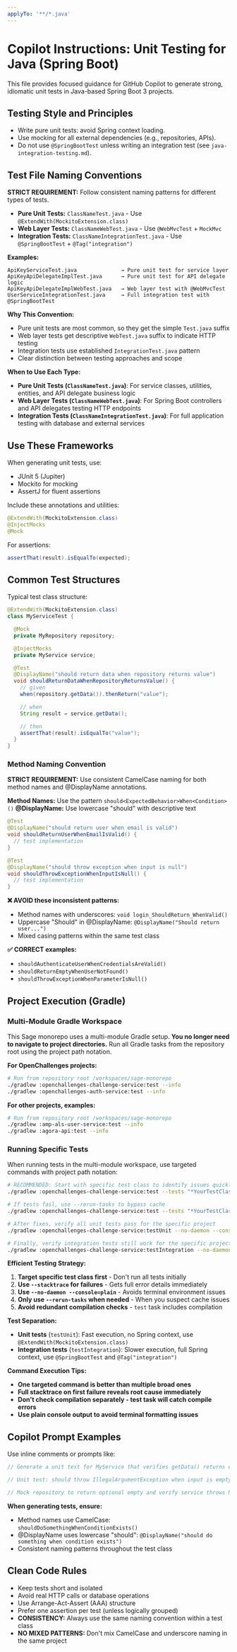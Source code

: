 ```yaml
---
applyTo: '**/*.java'
---
```


# Copilot Instructions: Unit Testing for Java (Spring Boot)

This file provides focused guidance for GitHub Copilot to generate strong, idiomatic unit tests in Java-based Spring Boot 3 projects.

## Testing Style and Principles

- Write pure unit tests: avoid Spring context loading.
- Use mocking for all external dependencies (e.g., repositories, APIs).
- Do not use `@SpringBootTest` unless writing an integration test (see `java-integration-testing.md`).

## Test File Naming Conventions

**STRICT REQUIREMENT:** Follow consistent naming patterns for different types of tests.

- **Pure Unit Tests:** `ClassNameTest.java` - Use `@ExtendWith(MockitoExtension.class)`
- **Web Layer Tests:** `ClassNameWebTest.java` - Use `@WebMvcTest` + `MockMvc`
- **Integration Tests:** `ClassNameIntegrationTest.java` - Use `@SpringBootTest` + `@Tag("integration")`

**Examples:**

```
ApiKeyServiceTest.java              → Pure unit test for service layer
ApiKeyApiDelegateImplTest.java      → Pure unit test for API delegate logic
ApiKeyApiDelegateImplWebTest.java   → Web layer test with @WebMvcTest
UserServiceIntegrationTest.java     → Full integration test with @SpringBootTest
```

**Why This Convention:**

- Pure unit tests are most common, so they get the simple `Test.java` suffix
- Web layer tests get descriptive `WebTest.java` suffix to indicate HTTP testing
- Integration tests use established `IntegrationTest.java` pattern
- Clear distinction between testing approaches and scope

**When to Use Each Type:**

- **Pure Unit Tests (`ClassNameTest.java`)**: For service classes, utilities, entities, and API delegate business logic
- **Web Layer Tests (`ClassNameWebTest.java`)**: For Spring Boot controllers and API delegates testing HTTP endpoints
- **Integration Tests (`ClassNameIntegrationTest.java`)**: For full application testing with database and external services

## Use These Frameworks

When generating unit tests, use:

- JUnit 5 (Jupiter)
- Mockito for mocking
- AssertJ for fluent assertions

Include these annotations and utilities:

```java
@ExtendWith(MockitoExtension.class)
@InjectMocks
@Mock
```

For assertions:

```java
assertThat(result).isEqualTo(expected);
```

## Common Test Structures

Typical test class structure:

```java
@ExtendWith(MockitoExtension.class)
class MyServiceTest {

  @Mock
  private MyRepository repository;

  @InjectMocks
  private MyService service;

  @Test
  @DisplayName("should return data when repository returns value")
  void shouldReturnDataWhenRepositoryReturnsValue() {
    // given
    when(repository.getData()).thenReturn("value");

    // when
    String result = service.getData();

    // then
    assertThat(result).isEqualTo("value");
  }
}

```

### Method Naming Convention

**STRICT REQUIREMENT:** Use consistent CamelCase naming for both method names and @DisplayName annotations.

**Method Names:** Use the pattern `should<ExpectedBehavior>When<Condition>()`
**@DisplayName:** Use lowercase "should" with descriptive text

```java
@Test
@DisplayName("should return user when email is valid")
void shouldReturnUserWhenEmailIsValid() {
  // test implementation
}

@Test
@DisplayName("should throw exception when input is null")
void shouldThrowExceptionWhenInputIsNull() {
  // test implementation
}

```

**❌ AVOID these inconsistent patterns:**

- Method names with underscores: `void login_ShouldReturn_WhenValid()`
- Uppercase "Should" in @DisplayName: `@DisplayName("Should return user...")`
- Mixed casing patterns within the same test class

**✅ CORRECT examples:**

- `shouldAuthenticateUserWhenCredentialsAreValid()`
- `shouldReturnEmptyWhenUserNotFound()`
- `shouldThrowExceptionWhenParameterIsNull()`

## Project Execution (Gradle)

### Multi-Module Gradle Workspace

This Sage monorepo uses a multi-module Gradle setup. **You no longer need to navigate to project directories.** Run all Gradle tasks from the repository root using the project path notation.

**For OpenChallenges projects:**

```bash
# Run from repository root /workspaces/sage-monorepo
./gradlew :openchallenges-challenge-service:test --info
./gradlew :openchallenges-auth-service:test --info
```

**For other projects, examples:**

```bash
# Run from repository root /workspaces/sage-monorepo
./gradlew :amp-als-user-service:test --info
./gradlew :agora-api:test --info
```

### Running Specific Tests

When running tests in the multi-module workspace, use targeted commands with project path notation:

```bash
# RECOMMENDED: Start with specific test class to identify issues quickly
./gradlew :openchallenges-challenge-service:test --tests "*YourTestClass*" --stacktrace --no-daemon --console=plain

# If tests fail, use --rerun-tasks to bypass cache
./gradlew :openchallenges-challenge-service:test --tests "*YourTestClass*" --rerun-tasks --stacktrace --no-daemon --console=plain

# After fixes, verify all unit tests pass for the specific project
./gradlew :openchallenges-challenge-service:testUnit --no-daemon --console=plain

# Finally, verify integration tests still work for the specific project
./gradlew :openchallenges-challenge-service:testIntegration --no-daemon --console=plain
```

**Efficient Testing Strategy:**

1. **Target specific test class first** - Don't run all tests initially
2. **Use `--stacktrace` for failures** - Gets full error details immediately
3. **Use `--no-daemon --console=plain`** - Avoids terminal environment issues
4. **Only use `--rerun-tasks` when needed** - When you suspect cache issues
5. **Avoid redundant compilation checks** - `test` task includes compilation

**Test Separation:**

- **Unit tests** (`testUnit`): Fast execution, no Spring context, use `@ExtendWith(MockitoExtension.class)`
- **Integration tests** (`testIntegration`): Slower execution, full Spring context, use `@SpringBootTest` and `@Tag("integration")`

**Command Execution Tips:**

- **One targeted command is better than multiple broad ones**
- **Full stacktrace on first failure reveals root cause immediately**
- **Don't check compilation separately - test task will catch compile errors**
- **Use plain console output to avoid terminal formatting issues**

## Copilot Prompt Examples

Use inline comments or prompts like:

```java
// Generate a unit test for MyService that verifies getData() returns expected value when repository provides it

```

```java
// Unit test: should throw IllegalArgumentException when input is empty

```

```java
// Mock repository to return optional empty and verify service throws NotFoundException

```

**When generating tests, ensure:**

- Method names use CamelCase: `shouldDoSomethingWhenConditionExists()`
- @DisplayName uses lowercase "should": `@DisplayName("should do something when condition exists")`
- Consistent naming patterns throughout the test class

## Clean Code Rules

- Keep tests short and isolated
- Avoid real HTTP calls or database operations
- Use Arrange-Act-Assert (AAA) structure
- Prefer one assertion per test (unless logically grouped)
- **CONSISTENCY:** Always use the same naming convention within a test class
- **NO MIXED PATTERNS:** Don't mix CamelCase and underscore naming in the same project
